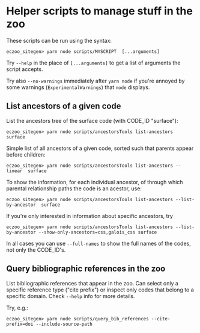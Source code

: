 # Helper scripts to manage stuff in the zoo

These scripts can be run using the syntax:
```
eczoo_sitegen> yarn node scripts/MYSCRIPT  [...arguments]
```

Try `--help` in the place of `[...arguments]` to get a list of arguments
the script accepts.

Try also `--no-warnings` immediately after `yarn node` if you're annoyed by
some warnings (`ExperimentalWarnings`) that `node` displays.


## List ancestors of a given code

List the ancestors tree of the surface code (with CODE_ID "surface"):
```
eczoo_sitegen> yarn node scripts/ancestorsTools list-ancestors  surface
```

Simple list of all ancestors of a given code, sorted such that parents
appear before children:
```
eczoo_sitegen> yarn node scripts/ancestorsTools list-ancestors --linear  surface
```

To show the information, for each individual ancestor, of through which parental
relationship paths the code is an acestor, use:
```
eczoo_sitegen> yarn node scripts/ancestorsTools list-ancestors --list-by-ancestor  surface
```
If you're only interested in information about specific ancestors, try
```
eczoo_sitegen> yarn node scripts/ancestorsTools list-ancestors --list-by-ancestor --show-only-ancestors=css,galois_css surface
```

In all cases you can use `--full-names` to show the full names of the codes,
not only the CODE_ID's.



## Query bibliographic references in the zoo

List bibliographic references that appear in the zoo.  Can select only a specific
reference type ("cite prefix") or inspect only codes that belong to a specific
domain.  Check `--help` info for more details.

Try, e.g.:
```
eczoo_sitegen> yarn node scripts/query_bib_references --cite-prefix=doi --include-source-path
```
